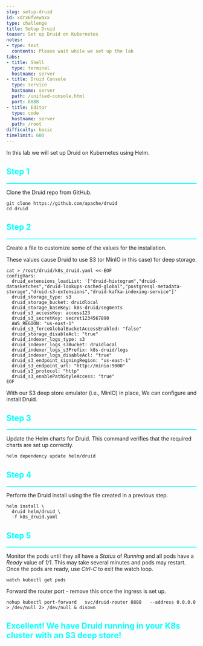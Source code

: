 ```yaml
---
slug: setup-druid
id: xdrx6fvewaxx
type: challenge
title: Setup Druid
teaser: Set up Druid on Kubernetes
notes:
- type: text
  contents: Please wait while we set up the lab
tabs:
- title: Shell
  type: terminal
  hostname: server
- title: Druid Console
  type: service
  hostname: server
  path: /unified-console.html
  port: 8888
- title: Editor
  type: code
  hostname: server
  path: /root
difficulty: basic
timelimit: 600
---
```


In this lab we will set up Druid on Kubernetes using Helm.

<h2 style="color:cyan">Step 1</h2><hr style="color:cyan;background-color:cyan;height:2px">

Clone the Druid repo from GitHub.

```
git clone https://github.com/apache/druid
cd druid
```

<h2 style="color:cyan">Step 2</h2><hr style="color:cyan;background-color:cyan;height:2px">

Create a file to customize some of the values for the installation.

These values cause Druid to use S3 (or MinIO in this case) for deep storage.

```
cat > /root/druid/k8s_druid.yaml <<-EOF
configVars:
  druid_extensions_loadList: '["druid-histogram","druid-datasketches","druid-lookups-cached-global","postgresql-metadata-storage","druid-s3-extensions","druid-kafka-indexing-service"]'
  druid_storage_type: s3
  druid_storage_bucket: druidlocal
  druid_storage_baseKey: k8s-druid/segments
  druid_s3_accessKey: access123
  druid_s3_secretKey: secret1234567890
  AWS_REGION: "us-east-1"
  druid_s3_forceGlobalBucketAccessEnabled: "false"
  druid_storage_disableAcl: "true"
  druid_indexer_logs_type: s3
  druid_indexer_logs_s3Bucket: druidlocal
  druid_indexer_logs_s3Prefix: k8s-druid/logs
  druid_indexer_logs_disableAcl: "true"
  druid_s3_endpoint_signingRegion: "us-east-1"
  druid_s3_endpoint_url: "http://minio:9000"
  druid_s3_protocol: "http"
  druid_s3_enablePathStyleAccess: "true"
EOF
```

With our S3 deep store emulator (i.e., MinIO) in place, We can configure and install Druid.


<h2 style="color:cyan">Step 3</h2><hr style="color:cyan;background-color:cyan;height:2px">

Update the Helm charts for Druid.
This command verifies that the required charts are set up correctly.

```
helm dependency update helm/druid
```

<h2 style="color:cyan">Step 4</h2><hr style="color:cyan;background-color:cyan;height:2px">

Perform the Druid install using the file created in a previous step.

```
helm install \
  druid helm/druid \
  -f k8s_druid.yaml
```

<h2 style="color:cyan">Step 5</h2><hr style="color:cyan;background-color:cyan;height:2px">

Monitor the pods until they all have a _Status_ of _Running_ and all pods have a _Ready_ value of _1/1_.
This may take several minutes and pods may restart.
Once the pods are ready, use _Ctrl-C_ to exit the watch loop.

```
watch kubectl get pods
```

Forward the router port - remove this once the ingress is set up.

```
nohup kubectl port-forward   svc/druid-router 8888   --address 0.0.0.0 > /dev/null 2> /dev/null & disown
```

<h2 style="color:cyan">Excellent! We have Druid running in your K8s cluster with an S3 deep store!</h2>
